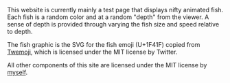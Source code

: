 This website is currently mainly a test page that displays nifty animated fish.
Each fish is a random color and at a random "depth" from the viewer. A sense of
depth is provided through varying the fish size and speed relative to depth.

The fish graphic is the SVG for the fish emoji (U+1F41F) copied from
[Twemoji](https://github.com/twitter/twemoji), which is licensed under the MIT
license by Twitter.

All other components of this site are licensed under the MIT license by
[myself](https://github.com/mike-jumper).
